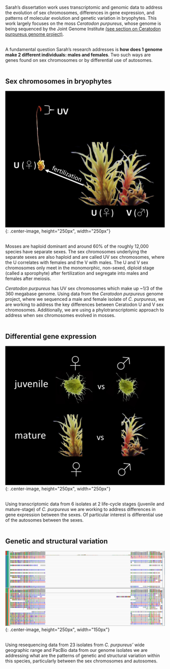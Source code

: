 
Sarah’s dissertation work uses transcriptomic and genomic data to address the evolution of sex chromosomes, differences in gene expression, and patterns of molecular evolution and genetic variation in bryophytes. This work largely focuses on the moss _Ceratodon purpureus_, whose genome is being sequenced by the Joint Genome Institute [(see section on Ceratodon purpureus genome project)](https://mcdaniellab.biology.ufl.edu/research/).<br/><br/>

A fundamental question Sarah’s research addresses is **how does 1 genome make 2 different individuals: males and females**. Two such ways are genes found on sex chromosomes or by differential use of autosomes.<br/><br/>

## Sex chromosomes in bryophytes

![](/Images/sexchroms.jpg){: .center-image, height="250px", width="250px"}<br/><br/>

Mosses are haploid dominant and around 60% of the roughly 12,000 species have separate sexes. The sex chromosomes underlying the separate sexes are also haploid and are called UV sex chromosomes, where the U correlates with females and the V with males. The U and V sex chromosomes only meet in the monomorphic, non-sexed, diploid stage (called a sporophyte) after fertilization and segregate into males and females after meiosis. 

_Ceratodon purpureus_ has UV sex chromosomes which make up ~1/3 of the 360 megabase genome. Using data from the _Ceratodon purpureus_ genome project, where we sequenced a male and female isolate of _C. purpureus_, we are working to address the key differences between Ceratodon U and V sex chromosomes. Additionally, we are using a phylotranscriptomic approach to address when sex chromosomes evolved in mosses.<br/><br/> 

## Differential gene expression
![](/Images/DE.jpg){: .center-image, height="250px", width="250px"}<br/><br/>

Using transcriptomic data from 6 isolates at 2 life-cycle stages (juvenile and mature-stage) of _C. purpureus_ we are working to address differences in gene expression between the sexes. Of particular interest is differential use of the autosomes between the sexes.<br/><br/>  

## Genetic and structural variation
![](/Images/structural_var.jpg){: .center-image, height="250px", width="150px"}<br/><br/> 

Using resequencing data from 23 isolates from _C. purpureus’_ wide geographic range and PacBio data from our genome isolates we are addressing what are the patterns of genetic and structural variation within this species, particularly between the sex chromosomes and autosomes.<br/><br/>  




